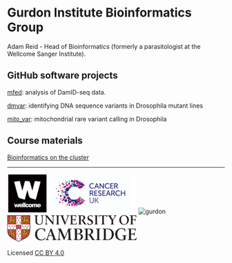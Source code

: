 # Gurdon Institute Bioinformatics Group

Adam Reid - Head of Bioinformatics (formerly a parasitologist at the Wellcome Sanger Institute).

## GitHub software projects

[mfed](https://github.com/adamjamesreid/mfed): analysis of DamID-seq data.

[dmvar](https://github.com/adamjamesreid/dmvar): identifying DNA sequence variants in Drosophila mutant lines

[mito_var](https://github.com/adamjamesreid/mito_var): mitochondrial rare variant calling in Drosophila

## Course materials

[Bioinformatics on the cluster](https://github.com/adamjamesreid/gurdon-bioinformatics/bioinf_cluster.md)


<hr>  

<img src="images/wellcome.png" alt="wellcome" width="300"/>
<img src="images/gurdon.svg" alt="gurdon" width="300"/>
<img src="images/cambridge.png" alt="cambridge" width="300"/>

Licensed [CC BY 4.0](https://creativecommons.org/licenses/by/4.0/)
